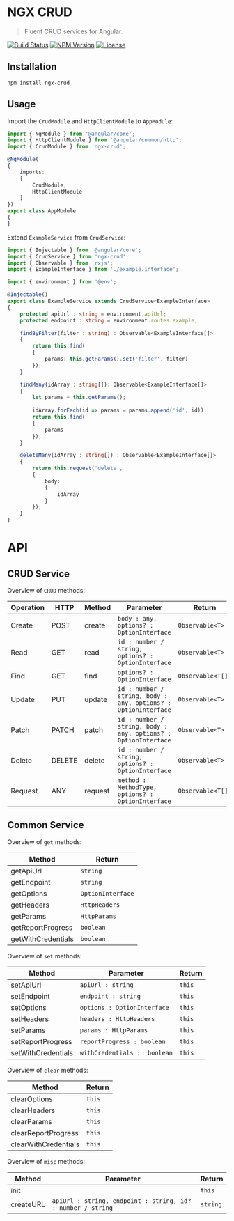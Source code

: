 NGX CRUD
========

> Fluent CRUD services for Angular.

[![Build Status](https://img.shields.io/travis/redaxmedia/ngx-crud.svg)](https://travis-ci.org/redaxmedia/ngx-crud)
[![NPM Version](https://img.shields.io/npm/v/ngx-crud.svg)](https://npmjs.com/package/ngx-crud)
[![License](https://img.shields.io/npm/l/ngx-crud.svg)](https://npmjs.com/package/ngx-crud)


Installation
------------

```
npm install ngx-crud
```


Usage
-----

Import the `CrudModule` and `HttpClientModule` to `AppModule`:

```typescript
import { NgModule } from '@angular/core';
import { HttpClientModule } from '@angular/common/http';
import { CrudModule } from 'ngx-crud';

@NgModule(
{
	imports:
	[
		CrudModule,
		HttpClientModule
	]
})
export class AppModule
{
}
```

Extend `ExampleService` from `CrudService`:

```typescript
import { Injectable } from '@angular/core';
import { CrudService } from 'ngx-crud';
import { Observable } from 'rxjs';
import { ExampleInterface } from './example.interface';

import { environment } from '@env';

@Injectable()
export class ExampleService extends CrudService<ExampleInterface>
{
	protected apiUrl : string = environment.apiUrl;
	protected endpoint : string = environment.routes.example;

	findByFilter(filter : string) : Observable<ExampleInterface[]>
	{
		return this.find(
		{
			params: this.getParams().set('filter', filter)
		});
	}

	findMany(idArray : string[]): Observable<ExampleInterface[]>
	{
		let params = this.getParams();
		
		idArray.forEach(id => params = params.append('id', id));
		return this.find(
		{
			params
		});
	}

	deleteMany(idArray : string[]) : Observable<ExampleInterface[]>
	{
		return this.request('delete',
		{
			body:
			{
				idArray
			}
		});
	}
}
```


API
===


CRUD Service
------------

Overview of `CRUD` methods:

| Operation | HTTP   | Method  | Parameter                                                      | Return            |
|-----------|--------|---------|----------------------------------------------------------------|-------------------|
| Create    | POST   | create  | `body : any, options? : OptionInterface`                       | `Observable<T>`   |
| Read      | GET    | read    | `id : number / string, options? : OptionInterface`             | `Observable<T>`   |
| Find      | GET    | find    | `options? : OptionInterface`                                   | `Observable<T[]>` |
| Update    | PUT    | update  | `id : number / string, body : any, options? : OptionInterface` | `Observable<T>`   |
| Patch     | PATCH  | patch   | `id : number / string, body : any, options? : OptionInterface` | `Observable<T>`   |
| Delete    | DELETE | delete  | `id : number / string, options? : OptionInterface`             | `Observable<T>`   |
| Request   | ANY    | request | `method : MethodType, options? : OptionInterface`              | `Observable<T[]>` |


Common Service
--------------

Overview of `get` methods:

| Method             | Return            |
|--------------------|-------------------|
| getApiUrl          | `string`          |
| getEndpoint        | `string`          |
| getOptions         | `OptionInterface` |
| getHeaders         | `HttpHeaders`     |
| getParams          | `HttpParams`      |
| getReportProgress  | `boolean`         |
| getWithCredentials | `boolean`         |

Overview of `set` methods:

| Method             | Parameter                    | Return |
|--------------------|------------------------------|--------|
| setApiUrl          | `apiUrl : string`            | `this` |
| setEndpoint        | `endpoint : string`          | `this` |
| setOptions         | `options : OptionInterface`  | `this` |
| setHeaders         | `headers : HttpHeaders`      | `this` |
| setParams          | `params : HttpParams`        | `this` |
| setReportProgress  | `reportProgress : boolean`   | `this` |
| setWithCredentials | `withCredentials :  boolean` | `this` |

Overview of `clear` methods:

| Method               | Return |
|----------------------|--------|
| clearOptions         | `this` |
| clearHeaders         | `this` |
| clearParams          | `this` |
| clearReportProgress  | `this` |
| clearWithCredentials | `this` |

Overview of `misc` methods:

| Method    | Parameter                                                   | Return   |
|-----------|-------------------------------------------------------------|----------|
| init      |                                                             | `this`   |
| createURL | `apiUrl : string, endpoint : string, id? : number / string` | `string` |
